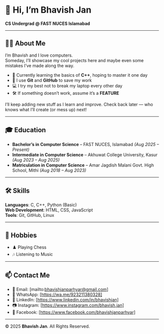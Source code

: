 # 👋 Hi, I’m Bhavish Jan

**CS Undergrad @ FAST NUCES Islamabad**

---

## 🧑‍💻 About Me

I’m Bhavish and I love computers.  
Someday, I’ll showcase my cool projects here and maybe even some mistakes I’ve made along the way.

- 🌱 Currently learning the basics of **C++**, hoping to master it one day  
- 💾 I use **Git** and **GitHub** to save my work  
- 💻 I try my best not to break my laptop every other day  
- 🛠️ If something doesn’t work, assume it’s a **FEATURE**  

I’ll keep adding new stuff as I learn and improve. Check back later — who knows what I’ll create (or mess up) next!

---

## 🎓 Education

- **Bachelor’s in Computer Science** – FAST NUCES, Islamabad *(Aug 2025 – Present)*  
- **Intermediate in Computer Science** – Akhuwat College University, Kasur *(Aug 2023 – Aug 2025)*  
- **Matriculation in Computer Science** – Amar Jagdish Malani Govt. High School, Mithi *(Aug 2018 – Aug 2023)*  

---

## 🛠️ Skills

**Languages**: C, C++, Python (Basic)  
**Web Development**: HTML, CSS, JavaScript  
**Tools**: Git, GitHub, Linux  

---

## 🎵 Hobbies

- ♟️ Playing Chess  
- 🎶 Listening to Music  

---

## 📫 Contact Me

- 📧 Email: [mailto:bhavishjanparhyar@gmail.com]  
- 💬 WhatsApp: [https://wa.me/923211380328]  
- 💼 LinkedIn: [https://www.linkedin.com/in/bhavishjan]  
- 📷 Instagram: [https://www.instagram.com/bhavish.jan]  
- 📘 Facebook: [https://www.facebook.com/bhavishjanparhyar]  

---

© 2025 **Bhavish Jan**. All Rights Reserved.
